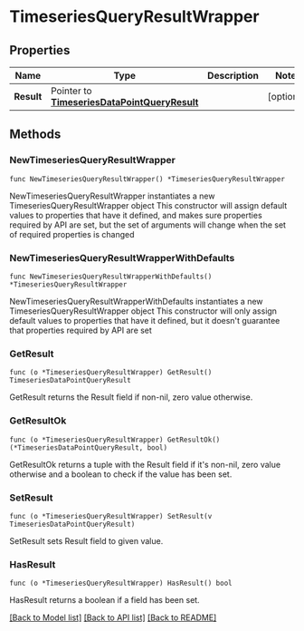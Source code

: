 # TimeseriesQueryResultWrapper

## Properties

Name | Type | Description | Notes
------------ | ------------- | ------------- | -------------
**Result** | Pointer to [**TimeseriesDataPointQueryResult**](TimeseriesDataPointQueryResult.md) |  | [optional] 

## Methods

### NewTimeseriesQueryResultWrapper

`func NewTimeseriesQueryResultWrapper() *TimeseriesQueryResultWrapper`

NewTimeseriesQueryResultWrapper instantiates a new TimeseriesQueryResultWrapper object
This constructor will assign default values to properties that have it defined,
and makes sure properties required by API are set, but the set of arguments
will change when the set of required properties is changed

### NewTimeseriesQueryResultWrapperWithDefaults

`func NewTimeseriesQueryResultWrapperWithDefaults() *TimeseriesQueryResultWrapper`

NewTimeseriesQueryResultWrapperWithDefaults instantiates a new TimeseriesQueryResultWrapper object
This constructor will only assign default values to properties that have it defined,
but it doesn't guarantee that properties required by API are set

### GetResult

`func (o *TimeseriesQueryResultWrapper) GetResult() TimeseriesDataPointQueryResult`

GetResult returns the Result field if non-nil, zero value otherwise.

### GetResultOk

`func (o *TimeseriesQueryResultWrapper) GetResultOk() (*TimeseriesDataPointQueryResult, bool)`

GetResultOk returns a tuple with the Result field if it's non-nil, zero value otherwise
and a boolean to check if the value has been set.

### SetResult

`func (o *TimeseriesQueryResultWrapper) SetResult(v TimeseriesDataPointQueryResult)`

SetResult sets Result field to given value.

### HasResult

`func (o *TimeseriesQueryResultWrapper) HasResult() bool`

HasResult returns a boolean if a field has been set.


[[Back to Model list]](../README.md#documentation-for-models) [[Back to API list]](../README.md#documentation-for-api-endpoints) [[Back to README]](../README.md)



